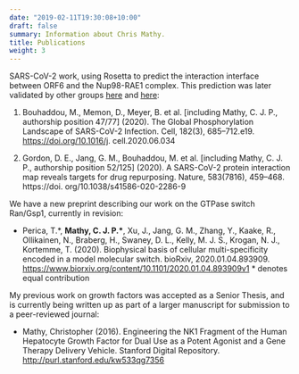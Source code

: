 ```yaml
---
date: "2019-02-11T19:30:08+10:00"
draft: false
summary: Information about Chris Mathy.
title: Publications
weight: 3
---
```


SARS-CoV-2 work, using Rosetta to predict the interaction interface between ORF6 and the Nup98-RAE1 complex. This prediction was later validated by other groups [here](https://www.biorxiv.org/content/10.1101/2020.08.03.234559v1.full) and [here](https://www.pnas.org/content/early/2020/10/22/2016650117):

1. Bouhaddou, M., Memon, D., Meyer, B. et al. [including Mathy, C. J. P., authorship position 47/77] (2020). The Global Phosphorylation Landscape of SARS-CoV-2 Infection. Cell, 182(3), 685–712.e19. https://doi.org/10.1016/j. cell.2020.06.034

2. Gordon, D. E., Jang, G. M., Bouhaddou, M. et al. [including Mathy, C. J. P., authorship position 52/125] (2020). A SARS-CoV-2 protein interaction map reveals targets for drug repurposing. Nature, 583(7816), 459–468. https://doi. org/10.1038/s41586-020-2286-9

We have a new preprint describing our work on the GTPase switch Ran/Gsp1, currently in revision:

- Perica, T.\*, __Mathy, C. J. P.\*__, Xu, J., Jang, G. M., Zhang, Y., Kaake, R., Ollikainen, N., Braberg, H., Swaney, D. L., Kelly, M. J. S., Krogan, N. J., Kortemme, T. (2020). Biophysical basis of cellular multi-specificity encoded in a model molecular switch. bioRxiv, 2020.01.04.893909. https://www.biorxiv.org/content/10.1101/2020.01.04.893909v1 \* denotes equal contribution

My previous work on growth factors was accepted as a Senior Thesis, and is currently being written up as part of a larger manuscript for submission to a peer-reviewed journal:

- Mathy, Christopher (2016). Engineering the NK1 Fragment of the Human Hepatocyte Growth Factor for Dual Use as a Potent Agonist and a Gene Therapy Delivery Vehicle. Stanford Digital Repository. http://purl.stanford.edu/kw533qg7356
